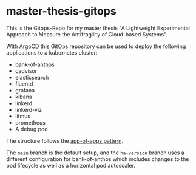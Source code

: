 # master-thesis-gitops
This is the Gitops-Repo for my master thesis "A Lightweight Experimental Approach to Measure the Antifragility of Cloud-based Systems".

With [ArgoCD](argoproj.github.io/) this GitOps repository can be used to deploy the following applications to a kubernetes cluster:

- bank-of-anthos
- cadvisor
- elasticsearch
- fluentd
- grafana
- kibana
- linkerd
- linkerd-viz
- litmus
- prometheus
- A debug pod

The structure follows the [app-of-apps pattern](https://argo-cd.readthedocs.io/en/stable/operator-manual/cluster-bootstrapping/).

The `main` branch is the default setup, and the `ha-version` branch uses a different configuration for bank-of-anthos which includes changes to the pod lifecycle as well as a horizontal pod autoscaler.
